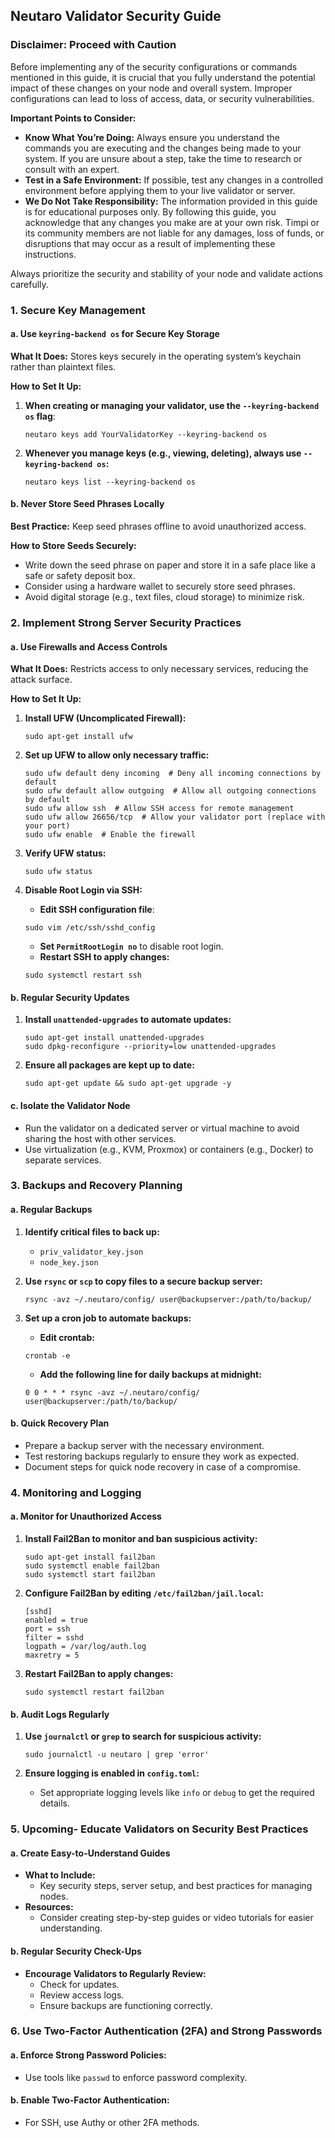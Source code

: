 ## **Neutaro Validator Security Guide**

### **Disclaimer: Proceed with Caution**

Before implementing any of the security configurations or commands mentioned in this guide, it is crucial that you fully understand the potential impact of these changes on your node and overall system. Improper configurations can lead to loss of access, data, or security vulnerabilities. 

**Important Points to Consider:**
- **Know What You’re Doing:** Always ensure you understand the commands you are executing and the changes being made to your system. If you are unsure about a step, take the time to research or consult with an expert.
- **Test in a Safe Environment:** If possible, test any changes in a controlled environment before applying them to your live validator or server.
- **We Do Not Take Responsibility:** The information provided in this guide is for educational purposes only. By following this guide, you acknowledge that any changes you make are at your own risk. Timpi or its community members are not liable for any damages, loss of funds, or disruptions that may occur as a result of implementing these instructions.

Always prioritize the security and stability of your node and validate actions carefully.

### **1. Secure Key Management**

#### **a. Use `keyring-backend os` for Secure Key Storage**
**What It Does:** Stores keys securely in the operating system’s keychain rather than plaintext files.

**How to Set It Up:**

1. **When creating or managing your validator, use the `--keyring-backend os` flag**:

    ```shell
    neutaro keys add YourValidatorKey --keyring-backend os
    ```

2. **Whenever you manage keys (e.g., viewing, deleting), always use `--keyring-backend os`:**

    ```shell
    neutaro keys list --keyring-backend os
    ```

#### **b. Never Store Seed Phrases Locally**
**Best Practice:** Keep seed phrases offline to avoid unauthorized access.

**How to Store Seeds Securely:**

- Write down the seed phrase on paper and store it in a safe place like a safe or safety deposit box.
- Consider using a hardware wallet to securely store seed phrases.
- Avoid digital storage (e.g., text files, cloud storage) to minimize risk.


### **2. Implement Strong Server Security Practices**

#### **a. Use Firewalls and Access Controls**

**What It Does:** Restricts access to only necessary services, reducing the attack surface.

**How to Set It Up:**

1. **Install UFW (Uncomplicated Firewall):**

    ```shell
    sudo apt-get install ufw
    ```

2. **Set up UFW to allow only necessary traffic:**

    ```shell
    sudo ufw default deny incoming  # Deny all incoming connections by default
    sudo ufw default allow outgoing  # Allow all outgoing connections by default
    sudo ufw allow ssh  # Allow SSH access for remote management
    sudo ufw allow 26656/tcp  # Allow your validator port (replace with your port)
    sudo ufw enable  # Enable the firewall
    ```

3. **Verify UFW status:**

    ```shell
    sudo ufw status
    ```

4. **Disable Root Login via SSH:**

   - **Edit SSH configuration file**:

    ```shell
    sudo vim /etc/ssh/sshd_config
    ```

   - **Set `PermitRootLogin no`** to disable root login.
   - **Restart SSH to apply changes:**

    ```shell
    sudo systemctl restart ssh
    ```

#### **b. Regular Security Updates**

1. **Install `unattended-upgrades` to automate updates:**

    ```shell
    sudo apt-get install unattended-upgrades
    sudo dpkg-reconfigure --priority=low unattended-upgrades
    ```

2. **Ensure all packages are kept up to date:**

    ```shell
    sudo apt-get update && sudo apt-get upgrade -y
    ```

#### **c. Isolate the Validator Node**

- Run the validator on a dedicated server or virtual machine to avoid sharing the host with other services.
- Use virtualization (e.g., KVM, Proxmox) or containers (e.g., Docker) to separate services.


### **3. Backups and Recovery Planning**

#### **a. Regular Backups**

1. **Identify critical files to back up:**
   - `priv_validator_key.json`
   - `node_key.json`
   
2. **Use `rsync` or `scp` to copy files to a secure backup server:**

    ```shell
    rsync -avz ~/.neutaro/config/ user@backupserver:/path/to/backup/
    ```

3. **Set up a cron job to automate backups:**

   - **Edit crontab:**

    ```shell
    crontab -e
    ```

   - **Add the following line for daily backups at midnight:**

    ```shell
    0 0 * * * rsync -avz ~/.neutaro/config/ user@backupserver:/path/to/backup/
    ```

#### **b. Quick Recovery Plan**

- Prepare a backup server with the necessary environment.
- Test restoring backups regularly to ensure they work as expected.
- Document steps for quick node recovery in case of a compromise.


### **4. Monitoring and Logging**

#### **a. Monitor for Unauthorized Access**

1. **Install Fail2Ban to monitor and ban suspicious activity:**

    ```shell
    sudo apt-get install fail2ban
    sudo systemctl enable fail2ban
    sudo systemctl start fail2ban
    ```

2. **Configure Fail2Ban by editing `/etc/fail2ban/jail.local`:**

    ```shell
    [sshd]
    enabled = true
    port = ssh
    filter = sshd
    logpath = /var/log/auth.log
    maxretry = 5
    ```

3. **Restart Fail2Ban to apply changes:**

    ```shell
    sudo systemctl restart fail2ban
    ```

#### **b. Audit Logs Regularly**

1. **Use `journalctl` or `grep` to search for suspicious activity:**

    ```shell
    sudo journalctl -u neutaro | grep 'error'
    ```

2. **Ensure logging is enabled in `config.toml`:**

   - Set appropriate logging levels like `info` or `debug` to get the required details.


### **5. Upcoming- Educate Validators on Security Best Practices**

#### **a. Create Easy-to-Understand Guides**
- **What to Include:**
  - Key security steps, server setup, and best practices for managing nodes.
- **Resources:**
  - Consider creating step-by-step guides or video tutorials for easier understanding.

#### **b. Regular Security Check-Ups**
- **Encourage Validators to Regularly Review:**
  - Check for updates.
  - Review access logs.
  - Ensure backups are functioning correctly.


### **6. Use Two-Factor Authentication (2FA) and Strong Passwords**

#### **a. Enforce Strong Password Policies:**
- Use tools like `passwd` to enforce password complexity.

#### **b. Enable Two-Factor Authentication:**
- For SSH, use Authy or other 2FA methods.
